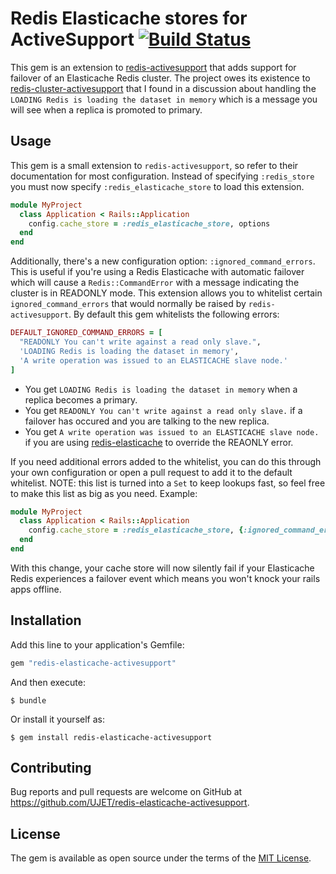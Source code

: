 # Redis Elasticache stores for ActiveSupport [![Build Status](https://travis-ci.org/film42/redis-cluster-activesupport.svg?branch=master)](https://travis-ci.org/film42/redis-cluster-activesupport)

This gem is an extension to [redis-activesupport](https://github.com/redis-store/redis-activesupport) that adds support
for failover of an Elasticache Redis cluster. The project owes its existence to 
[redis-cluster-activesupport](https://github.com/film42/redis-cluster-activesupport) that I found in a discussion about 
handling the `LOADING Redis is loading the dataset in memory` which is a message you will see when a replica is promoted 
to primary.

## Usage

This gem is a small extension to `redis-activesupport`, so refer to their documentation for most configuration. Instead
of specifying `:redis_store` you must now specify `:redis_elasticache_store` to load this extension.

```ruby
module MyProject
  class Application < Rails::Application
    config.cache_store = :redis_elasticache_store, options
  end
end
```

Additionally, there's a new configuration option: `:ignored_command_errors`. This is useful if you're using a Redis
Elasticache with automatic failover which will cause a `Redis::CommandError` with a message indicating the cluster is 
in READONLY mode. This extension allows you to whitelist certain `ignored_command_errors` that would
normally be raised by `redis-activesupport`. By default this gem whitelists the following errors:

```ruby
DEFAULT_IGNORED_COMMAND_ERRORS = [
  "READONLY You can't write against a read only slave.",
  'LOADING Redis is loading the dataset in memory',
  'A write operation was issued to an ELASTICACHE slave node.'
]
```

* You get `LOADING Redis is loading the dataset in memory` when a replica becomes a primary.
* You get `READONLY You can't write against a read only slave.` if a failover has occured and you are talking to the new replica.
* You get `A write operation was issued to an ELASTICACHE slave node.` if you are using 
[redis-elasticache](https://github.com/craigmcnamara/redis-elasticache) to override the REAONLY error.

If you need additional errors added to the whitelist, you can do this through your own configuration or open a pull
request to add it to the default whitelist. NOTE: this list is turned into a `Set` to keep lookups fast, so feel free to
make this list as big as you need. Example:

```ruby
module MyProject
  class Application < Rails::Application
    config.cache_store = :redis_elasticache_store, {:ignored_command_errors => ["Uh oh", "Please, stop", "Fire emoji"]}
  end
end
```

With this change, your cache store will now silently fail if your Elasticache Redis experiences a failover event 
 which means you won't knock your rails apps offline.


## Installation

Add this line to your application's Gemfile:

```ruby
gem "redis-elasticache-activesupport"
```

And then execute:

    $ bundle

Or install it yourself as:

    $ gem install redis-elasticache-activesupport

## Contributing

Bug reports and pull requests are welcome on GitHub at https://github.com/UJET/redis-elasticache-activesupport.

## License

The gem is available as open source under the terms of the [MIT License](http://opensource.org/licenses/MIT).
